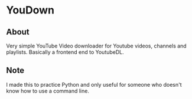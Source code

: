 # YouDown

## About
Very simple YouTube Video downloader for Youtube videos, channels and playlists.
Basically a frontend end to YoutubeDL.

## Note
I made this to practice Python and only useful for someone who doesn't know how to use a command line.
